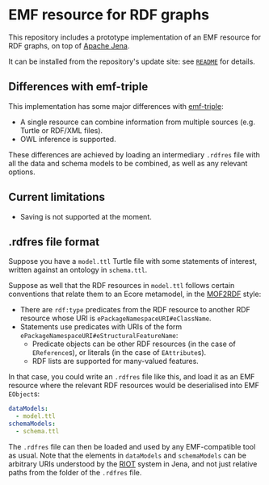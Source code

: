 # EMF resource for RDF graphs

This repository includes a prototype implementation of an EMF resource for RDF graphs, on top of [Apache Jena](https://jena.apache.org/).

It can be installed from the repository's update site: see [`README`](./README.md) for details.

## Differences with emf-triple

This implementation has some major differences with [emf-triple](https://github.com/ghillairet/emftriple):

* A single resource can combine information from multiple sources (e.g. Turtle or RDF/XML files).
* OWL inference is supported.

These differences are achieved by loading an intermediary `.rdfres` file with all the data and schema models to be combined, as well as any relevant options.

## Current limitations

* Saving is not supported at the moment.

## .rdfres file format

Suppose you have a `model.ttl` Turtle file with some statements of interest, written against an ontology in `schema.ttl`.

Suppose as well that the RDF resources in `model.ttl` follows certain conventions that relate them to an Ecore metamodel, in the [MOF2RDF](https://www.omg.org/spec/MOF2RDF/1.0/About-MOF2RDF) style:

* There are `rdf:type` predicates from the RDF resource to another RDF resource whose URI is `ePackageNamespaceURI#eClassName`.
* Statements use predicates with URIs of the form `ePackageNamespaceURI#eStructuralFeatureName`:
  * Predicate objects can be other RDF resources (in the case of `EReference`s), or literals (in the case of `EAttribute`s).
  * RDF lists are supported for many-valued features.

In that case, you could write an `.rdfres` file like this, and load it as an EMF resource where the relevant RDF resources would be deserialised into EMF `EObject`s:

```yaml
dataModels:
  - model.ttl
schemaModels:
  - schema.ttl
```

The `.rdfres` file can then be loaded and used by any EMF-compatible tool as usual.
Note that the elements in `dataModels` and `schemaModels` can be arbitrary URIs understood by the [RIOT](https://jena.apache.org/documentation/io/) system in Jena, and not just relative paths from the folder of the `.rdfres` file.
